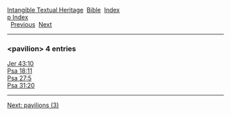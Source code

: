 [Intangible Textual Heritage](../../index)  [Bible](../index) 
[Index](index)   
[p Index](_p_)  
  [Previous](c08326)  [Next](c08328) 

------------------------------------------------------------------------

### &lt;pavilion&gt; 4 entries

[Jer 43:10](../kjv/jer043.htm#010)  
[Psa 18:11](../kjv/psa018.htm#011)  
[Psa 27:5](../kjv/psa027.htm#005)  
[Psa 31:20](../kjv/psa031.htm#020)  

------------------------------------------------------------------------

[Next: pavilions (3)](c08328)

